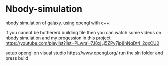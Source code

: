 # Nbody-simulation
nbody simulation of galaxy. using opengl with c++.

if you cannot be bothererd building file then you can watch some videos on nbody simulation and my progession in this project
https://youtube.com/playlist?list=PLwraH7J8xjLj5ZPy7jp8hNqDt4_2gxCU0

setup opengl on visual studio https://www.opengl.org/
run the sln folder and press build

